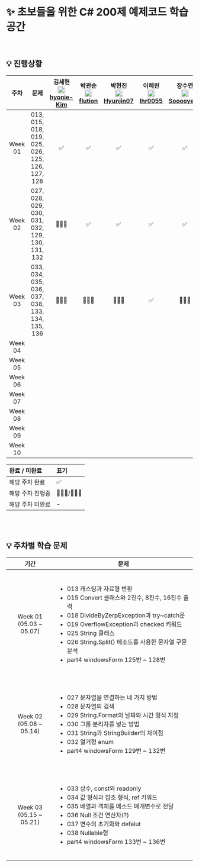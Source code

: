 #  ✨ 초보들을 위한 C# 200제 예제코드 학습 공간

<br>

## 💡 진행상황

|      주차      | 문제 | 김세현<br><img src="https://cdn-icons-png.flaticon.com/256/25/25231.png" width=20><br>[hyonie-Kim](https://github.com/hyonie-Kim) | 박관순<br><img src="https://cdn-icons-png.flaticon.com/256/25/25231.png" width=20>[flution](https://github.com/flution) | 박현진<br><img src="https://cdn-icons-png.flaticon.com/256/25/25231.png" width=20>[Hyunjin07](https://github.com/Hyunjin07) | 이혜린<br><img src="https://cdn-icons-png.flaticon.com/256/25/25231.png" width=20>[lhr0055](https://github.com/lhr0055) | 장수연<br><img src="https://cdn-icons-png.flaticon.com/256/25/25231.png" width=20>[Sooooyeon](https://github.com/Sooooyeon) | 홍지민<br><img src="https://cdn-icons-png.flaticon.com/256/25/25231.png" width=20>[jiiminhong](https://github.com/jiiminhong) | 김태훈<br><img src="https://cdn-icons-png.flaticon.com/256/25/25231.png" width=20>[thk8lue](https://github.com/thk8lue) |
| :----------: | :----------: | :----------: | :----------: | :----------: | :----------: | :----------: | :----------: | :----------: |
| Week 01</br> |  013, 015, 018, 019, 025, 026, 125, 126, 127, 128 | ✅ | ✅ | ✅ | ✅ | ✅ | ✅  | -
| Week 02</br> | 027, 028, 029, 030, 031, 032, 129, 130, 131, 132 | 🏃🏻‍♀️ | ✅ | ✅ | ✅ | ✅ | ✅  | ✅
| Week 03</br> | 033, 034, 035, 036, 037, 038, 133, 134, 135, 136  | 🏃🏻‍♀️ | 🏃🏻‍♂️ | 🏃🏻‍♀️ | ✅ | 🏃🏻‍♀️ | 🏃🏻‍♀️ |🏃🏻‍♂️ |   
| Week 04</br> |  |  |  |  |  |  |  |   
| Week 05</br> |  |  |  |  |  |  |  |   
| Week 06</br> |  |  |  |  |  |  |  |   
| Week 07</br> |  |  |  |  |  |  |  |   
| Week 08</br> |  |  |  |  |  |  |  |   
| Week 09</br> |  |  |  |  |  |  |  |   
| Week 10</br> |  |  |  |  |  |  |  |   

|       완료 / 미완료        | 표기 |
| :--------------------- | :--- |
| 해당 주차 완료     | ✅ |
| 해당 주차 진행중     | 🏃🏻‍♀️/🏃🏻‍♂️ |
| 해당 주차 미완료    | - |


<br>
<br>

## 💡 주차별 학습 문제
|        기간         |     문제    |
| :--------------: | :---------: |
| Week 01</br>(05.03 ~ 05.07) | <ul align=left><br><li>013 캐스팅과 자료형 변환</li><li>015 Convert 클래스와 2진수, 8진수, 16진수 출력</li><li>018 DivideByZerpException과 try~catch문</li><li>019 OverflowException과 checked 키워드</li><li>025 String 클래스</li><li>026 String.Split() 메소드를 사용한 문자열 구문 분석</li><li>part4 windowsForm 125번 ~ 128번</li><br></ul>| 
| Week 02</br>(05.08 ~ 05.14) | <ul align=left><br><li>027 문자열을 연결하는 네 가지 방법</li><li>028 문자열의 검색</li><li>029 String.Format의 날짜와 시간 형식 지정</li><li>030 그룹 분리자를 넣는 방법</li><li>031 String과 StringBuilder의 차이점</li><li>032 열거형 enum</li><li>part4 windowsForm 129번 ~ 132번</li><br></ul>| 
| Week 03</br>(05.15 ~ 05.21) | <ul align=left><br><li>033 상수, const와 readonly</li><li>034 값 형식과 참조 형식, ref 키워드</li><li>035 배열과 객체를 메소드 매개변수로 전달</li><li>036 Null 조건 연산자(?)</li><li>037 변수의 초기화와 defalut</li><li>038 Nullable형</li><li>part4 windowsForm 133번 ~ 136번</li><br></ul>|
